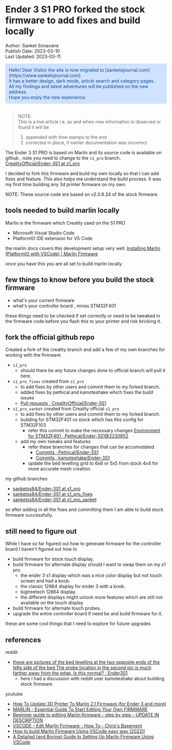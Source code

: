 # Ender 3 S1 PRO forked the stock firmware to add fixes and build locally 

Author: Sanket Sonavane   
Publish Date: 2023-03-10   
Last Updated: 2023-03-11  

<div style="color: #084298; background-color: #cfe2ff; padding: 10px; border: 1px solid #b6d4fe; border-radius: 5px;">  
Hello! Dear Visitor the site is now migrated to [sanketsjournal.com](https://www.sanketsjournal.com).  <br>
It has a better design, dark mode, article search and category pages.  <br>
All my findings and latest adventures will be published on the new address. <br>  
Hope you enjoy the new experience.  
</div> <br>

> NOTE:  
> This is a live article i.e. as and when new information is observed or found it will be  
> 1. appended with time stamps to the end  
> 2. corrected in place, if earlier documentation was incorrect  
  
The Ender 3 S1 PRO is based on Marlin and its source code is available on github , note you need to change to the `s1_pro` branch.
[CrealityOfficial/Ender-3S1 at s1_pro](https://github.com/CrealityOfficial/Ender-3S1/tree/s1_pro) 

I decided to fork this firmware and build my own locally so that I can add fixes and feature. This also helps me understand the build process. It was my first time building any 3d printer firmware on my own.

NOTE: These source code are based on v2.0.8.24 of the stock firmware.

## tools needed to build marlin locally 
Marlin is the firmware which Creality used on the S1 PRO

- Microsoft Visual Studio Code 
- PlatformIO IDE extension for VS Code

the marlin docs covers this development setup very well. 
[Installing Marlin (PlatformIO with VSCode) | Marlin Firmware](https://marlinfw.org/docs/basics/install_platformio_vscode.html)

once you have this you are all set to build marlin locally.

## few things to know before you build the stock firmware
- what's your current firmware 
- what's your controller board , mines STM32F401

these things need to be checked if set correctly or need to be tweaked in the firmware code before you flash this to your printer and risk bricking it.

## fork the official github repo
Created a fork of the creality branch and add a few of my own branches for working with the firmware. 

- `s1_pro` 
    - should there be any future changes done to official branch will pull it here.
- `s1_pro_fixes` created from `s1_pro`
    - to add fixes by other users and commit them to my forked branch.
    - added fixes by pethical and kamoteshake which fixes the build issues
    - [Pull requests · CrealityOfficial/Ender-3S1](https://github.com/CrealityOfficial/Ender-3S1/pulls)
- `s1_pro_sanket`  created from Creality official `s1_pro`
    - to add fixes by other users and commit them to my forked branch.
    - building for STM32F401 vs stock which has this config for STM32F103
        - refer this commit to make the necessary changes [Environment for STM32F401 · Pethical/Ender-3S1@2230852](https://github.com/Pethical/Ender-3S1/commit/22308521e74d386ac8c9e25f83337c9c045fb4a6) 
    - add my own tweaks and features 
        - refer these branches for changes that can be accomodated 
            - [Commits · Pethical/Ender-3S1](https://github.com/Pethical/Ender-3S1/commits/s1_pro_pethical)
            - [Commits · kamoteshake/Ender-3S1](https://github.com/kamoteshake/Ender-3S1/commits/s1_plus)
        - update the bed levelling grid to 6x6 or 5x5 from stock 4x4 for more accurate mesh creation.

my github branches
- [sanketss84/Ender-3S1 at s1_pro](https://github.com/sanketss84/Ender-3S1/tree/s1_pro)
- [sanketss84/Ender-3S1 at s1_pro_fixes](https://github.com/sanketss84/Ender-3S1/tree/s1_pro_fixes)
- [sanketss84/Ender-3S1 at s1_pro_sanket](https://github.com/sanketss84/Ender-3S1/tree/s1_pro_sanket)

so after adding in all the fixes and committing them I am able to build stock firmware successfully.

## still need to figure out
While I have so far figured out how to generate firmware for the controller board I haven't figured out how to 

- build firmware for stock touch display.
- build firmware for alternate display should I want to swap them on my s1 pro.
    - the ender 3 s1 display which was a nice color display but not touch screen and had a knob.
    - the classic 12864 display for ender 3 with a knob. 
    - bigtreetech 12864 display. 
    - the different displays might unlock more features which are still not available on the touch display
- build firmware for alternate touch probes.
- upgrade the entire controller board if need be and build firmware for it.

these are some cool things that I need to explore for future upgrades 

## references

reddit
- [these are pictures of the bed levelling at the two opposite ends of the lefts side of the bed The probe location in the second pic is much farther away from the edge. Is this normal? : Ender3S1](https://www.reddit.com/r/Ender3S1/comments/110zqqa/these_are_pictures_of_the_bed_leveling_at_the_two/)
  - here I had a discussion with reddit user kamoteshake about building stock firmware.

youtube
- [How To Update 3D Printer To Marlin 2.1 Firmware (for Ender 3 and more)](https://www.youtube.com/watch?v=dAlENiT3iek)
- [MARLIN - Essential Guide To Start Editing Your Own FIRMWARE](https://www.youtube.com/watch?v=ire4ZcAUsjA)
- [Beginner guide to editing Marlin firmware - step by step - UPDATE IN DESCRIPTION](https://www.youtube.com/watch?v=J9vxJT5Tgh4)
- [VSCODE - Edit Marlin Firmware - How To - Chris's Basement](https://www.youtube.com/watch?v=W6zYvRgGr3Q)
- [How to build Marlin Firmware Using VSCode easy way (2022)!](https://www.youtube.com/watch?v=vO9QmRr4gG4)
- [A Detailed (and Boring) Guide to Setting Up Marlin Firmware Using VSCode](https://www.youtube.com/watch?v=QXkqhf_JDSk)

